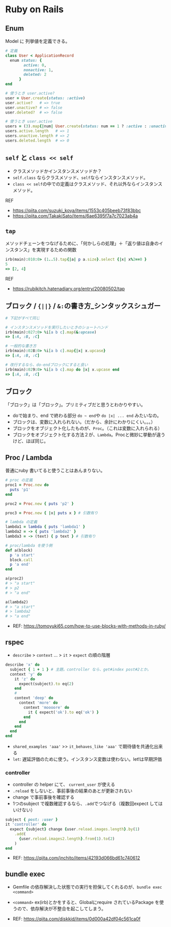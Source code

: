 # Ruby on Rails

## Enum

Model に 列挙値を定義できる。

```ruby
# 定義
class User < ApplicationRecord
  enum status: {
        active: 0,
        nonactive: 1,
        deleted: 2
      }
end

# 使うとき user.active?
user = User.create(status: :active)
user.active?   # => true
user.unactive? # => false
user.deleted?  # => false

# 使うとき user.active
users = (3).map{|num| User.create(status: num == 1 ? :active : :unactive)
users.active.length   # => 1
users.unactive.length # => 2
users.deleted.length  # => 0

```

## `self` と `class << self`

- クラスメソッドかインスタンスメソッドか？
- `self.class` ならクラスメソッド、`self`ならインスタンスメソッド。
- `class << self`の中での定義はクラスメソッド、それ以外ならインスタンスメソッド。

REF
- https://qiita.com/suzuki_koya/items/1553c405beeb73f83bbc
- https://qiita.com/TakakiSato/items/6ae6395f7a7c7023ab4a

## `tap`

メソッドチェーンをつなげるために、「何かしらの処理」＋「返り値は自身のインスタンス」を実現するための関数

```ruby
irb(main):010:0> (1..5).tap{|a| p a.size}.select {|x| x%2==0 }
5
=> [2, 4]
```

REF
- https://rubikitch.hatenadiary.org/entry/20080502/tap

## ブロック / `{||}` / `&:`の書き方_シンタックスシュガー

```ruby
# 下記がすべて同じ

# インスタンスメソッドを実行したいときのショートハンド
irb(main):027:0> %i[a b c].map(&:upcase)
=> [:A, :B, :C]

# 一般的な書き方
irb(main):028:0> %i[a b c].map{|x| x.upcase}
=> [:A, :B, :C]

# 改行するなら、do-endブロックにすると良い
irb(main):029:0> %i[a b c].map do |x| x.upcase end
=> [:A, :B, :C]
```


## ブロック

「ブロック」は「ブロック」。プリミティブだと思うとわかりやすい。
- doで始まり、end で終わる部分 `do ~ end`や `do |x| ... end` みたいなの。
- ブロックは、変数に入れられない。（だから、余計にわかりにくい。。。）
- ブロックをオブジェクト化したものが、`Proc`。（これは変数に入れられる）
- ブロックをオブジェクト化する方法２が、`Lambda`。Procと微妙に挙動が違うけど、ほぼ同じ。

## Proc / Lambda

普通にruby 書いてると使うことはあんまりない。

```ruby
# proc の定義
proc1 = Proc.new do
  puts 'p1'
end

proc2 = Proc.new { puts 'p2' }

proc3 = Proc.new { |x| puts x } # 引数有り

# lambda の定義
lambda1 = lambda { puts 'lambda1' }
lambda2 = -> { puts 'lambda2' }
lambda3 = -> (text) { p text } # 引数有り

# proc/lambda を使う側
def a(block)
  p 'a start'
  block.call
  p 'a end'
end

a(proc2)
# > "a start"
# > p2
# > "a end"

a(lambda2)
# > "a start"
# > lambda2
# > "a end"
```

- REF: https://tomoyuki65.com/how-to-use-blocks-with-methods-in-ruby/

## rspec

- `describe` > `context` ...  > `it` > `expect` の順の階層
```ruby
describe 'x' do
  subject { 1 + 1 } # 主題。controller なら、get#index post#2とか。
  context 'y' do
    it 'z' do
      expect(subject).to eq(2)
    end
    # 
    context 'deep' do
      context 'more' do
        context 'moooore' do
          it { expect('ok').to eq('ok') }
        end
      end
    end
  end
end
```

- `shared_examples 'aaa'` >> `it_behaves_like 'aaa'` で期待値を共通化出来る
- `let`: 遅延評価のために使う。インスタンス変数は使わない。let!は早期評価

### controller

- controller の helper にて、 `current_user` が使える
- `.reload` をしないと、事前事後の結果のあとが更新されない
- change で事前事後を確認する
- 1つのsubject で複数確認するなら、`.add`でつなげる（複数回expect してはいけない）

```ruby
subject { post: :user }
it 'controller' do
  expect {subject} change {user.reload.images.length}.by(1)
    .add(
      {user.reload.images2.length}.from(1).to(2)
    )
end

```

- REF: https://qiita.com/jnchito/items/42193d066bd61c740612

## bundle exec

- Gemfile の依存解決した状態での実行を担保してくれるのが、`bundle exec <command>`
- `<command>` ex(irb)とかをすると、Globalにrequire されているPackage を使うので、依存解決が不整合を起こしてしまう。

- REF: https://qiita.com/diskkid/items/0d000a42df04c561ca0f

